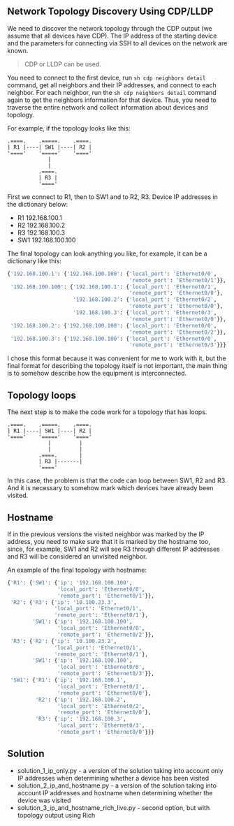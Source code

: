 ## Network Topology Discovery Using CDP/LLDP

We need to discover the network topology through the CDP output (we assume that
all devices have CDP).
The IP address of the starting device and the parameters for connecting via SSH to all devices on the network are known.

> CDP or LLDP can be used.


You need to connect to the first device, run ``sh cdp neighbors detail`` command,
get all neighbors and their IP addresses, and connect to each neighbor.
For each neighbor, run the ``sh cdp neighbors detail`` command again to get
the neighbors information for that device. Thus, you need to traverse
the entire network and collect information about devices and topology.


For example, if the topology looks like this:

```
.====.    .=====.    .====.
| R1 |----| SW1 |----| R2 |  
'===='    '====='    '===='
             |
             |
          .====.
          | R3 |
          '===='
```

First we connect to R1, then to SW1 and to R2, R3.
Device IP addresses in the dictionary below:

* R1 192.168.100.1
* R2 192.168.100.2
* R3 192.168.100.3
* SW1 192.168.100.100

The final topology can look anything you like, for example, it can be a dictionary like this:

```python
{'192.168.100.1': {'192.168.100.100': {'local_port': 'Ethernet0/0',
                                       'remote_port': 'Ethernet0/1'}},
 '192.168.100.100': {'192.168.100.1': {'local_port': 'Ethernet0/1',
                                       'remote_port': 'Ethernet0/0'},
                     '192.168.100.2': {'local_port': 'Ethernet0/2',
                                       'remote_port': 'Ethernet0/0'},
                     '192.168.100.3': {'local_port': 'Ethernet0/3',
                                       'remote_port': 'Ethernet0/0'}},
 '192.168.100.2': {'192.168.100.100': {'local_port': 'Ethernet0/0',
                                       'remote_port': 'Ethernet0/2'}},
 '192.168.100.3': {'192.168.100.100': {'local_port': 'Ethernet0/0',
                                       'remote_port': 'Ethernet0/3'}}}
```

I chose this format because it was convenient for me to work with it,
but the final format for describing the topology itself is not important,
the main thing is to somehow describe how the equipment is interconnected.

## Topology loops

The next step is to make the code work for a topology that has loops.

```
.====.    .=====.    .====.
| R1 |----| SW1 |----| R2 |  
'===='    '====='    '===='
             |         |
             |         |
          .====.       |
          | R3 |-------|
          '===='
```

In this case, the problem is that the code can loop between SW1, R2 and R3.
And it is necessary to somehow mark which devices have already been visited.

## Hostname

If in the previous versions the visited neighbor was marked by the IP address,
you need to make sure that it is marked by the hostname too, since, for example,
SW1 and R2 will see R3 through different IP addresses and R3 will be considered an unvisited neighbor.

An example of the final topology with hostname:

```python
{'R1': {'SW1': {'ip': '192.168.100.100',
                'local_port': 'Ethernet0/0',
                'remote_port': 'Ethernet0/1'}},
 'R2': {'R3': {'ip': '10.100.23.3',
               'local_port': 'Ethernet0/1',
               'remote_port': 'Ethernet0/1'},
        'SW1': {'ip': '192.168.100.100',
                'local_port': 'Ethernet0/0',
                'remote_port': 'Ethernet0/2'}},
 'R3': {'R2': {'ip': '10.100.23.2',
               'local_port': 'Ethernet0/1',
               'remote_port': 'Ethernet0/1'},
        'SW1': {'ip': '192.168.100.100',
                'local_port': 'Ethernet0/0',
                'remote_port': 'Ethernet0/3'}},
 'SW1': {'R1': {'ip': '192.168.100.1',
                'local_port': 'Ethernet0/1',
                'remote_port': 'Ethernet0/0'},
         'R2': {'ip': '192.168.100.2',
                'local_port': 'Ethernet0/2',
                'remote_port': 'Ethernet0/0'},
         'R3': {'ip': '192.168.100.3',
                'local_port': 'Ethernet0/3',
                'remote_port': 'Ethernet0/0'}}}
```

## Solution

* solution_1_ip_only.py - a version of the solution taking into account only IP addresses when determining whether a device has been visited
* solution_2_ip_and_hostname.py - a version of the solution taking into account IP addresses and hostname when determining whether the device was visited
* solution_3_ip_and_hostname_rich_live.py - second option, but with topology output using Rich
